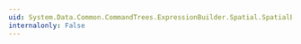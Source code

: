 ```yaml
---
uid: System.Data.Common.CommandTrees.ExpressionBuilder.Spatial.SpatialEdmFunctions.EndPoint(System.Data.Common.CommandTrees.DbExpression)
internalonly: False
---
```

